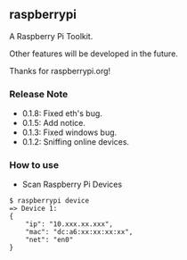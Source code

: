 ## raspberrypi

A Raspberry Pi Toolkit.

Other features will be developed in the future.

Thanks for raspberrypi.org!


### Release Note
* 0.1.8: Fixed eth's bug.
* 0.1.5: Add notice.
* 0.1.3: Fixed windows bug.
* 0.1.2: Sniffing online devices.


### How to use
* Scan Raspberry Pi Devices
```shell
$ raspberrypi device
=> Device 1:
{
    "ip": "10.xxx.xx.xxx",
    "mac": "dc:a6:xx:xx:xx:xx",
    "net": "en0"
}
```